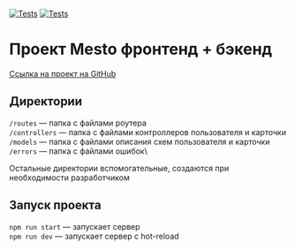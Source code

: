 [![Tests](../../actions/workflows/tests-13-sprint.yml/badge.svg)](../../actions/workflows/tests-13-sprint.yml) [![Tests](../../actions/workflows/tests-14-sprint.yml/badge.svg)](../../actions/workflows/tests-14-sprint.yml)

# Проект Mesto фронтенд + бэкенд

[Ссылка на проект на GitHub](https://github.com/MalakhN/express-mesto-gha.git)

## Директории

`/routes` — папка с файлами роутера\
`/controllers` — папка с файлами контроллеров пользователя и карточки\
`/models` — папка с файлами описания схем пользователя и карточки\
`/errors` — папка с файлами ошибок\

Остальные директории вспомогательные, создаются при необходимости разработчиком

## Запуск проекта

`npm run start` — запускает сервер\
`npm run dev` — запускает сервер с hot-reload
